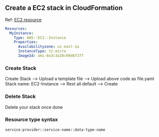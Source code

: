 ## Create a EC2 stack in CloudFormation
Ref: [EC2 resource](https://docs.aws.amazon.com/AWSCloudFormation/latest/TemplateReference/aws-resource-ec2-instance.html)

```yaml
Resources:
  MyInstance:
    Type: AWS::EC2::Instance
    Properties:
      Availabilityzone: us-east-1a
      InstanceType: t2.micro
      ImageId: ami-0a3c3a20c09d6f377
```

### Create Stack
Create Stack --> Upload a template file --> Upload above code as file.yaml
Stack name: EC2-Instance --> Rest all default --> Create

### Delete Stack
Delete your stack once done

### Resource type syntax
```
service-provider::service-name::data-type-name
```
